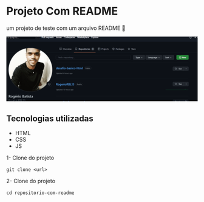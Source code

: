 # Projeto Com README
um projeto de teste com um arquivo README 
🚀

[<img src='./tela.gif' alt="gif da tela do projeto">](https://google.com.br/)

## Tecnologias utilizadas
- HTML
- CSS
- JS

1- Clone do projeto
```
git clone <url>
```

2- Clone do projeto
```
cd repositorio-com-readme
```
